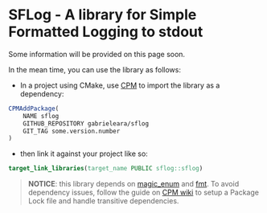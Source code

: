 # SFLog - A library for Simple Formatted Logging to stdout

Some information will be provided on this page soon.

In the mean time, you can use the library as follows:
 - In a project using CMake, use [CPM] to import the library as a dependency:
```cmake
CPMAddPackage(
    NAME sflog
    GITHUB_REPOSITORY gabrieleara/sflog
    GIT_TAG some.version.number
)
```

 - then link it against your project like so:
```cmake
target_link_libraries(target_name PUBLIC sflog::sflog)
```

> **NOTICE**: this library depends on [magic_enum] and [fmt]. To avoid
> dependency issues, follow the guide on [CPM wiki] to setup a
> Package Lock file and handle transitive dependencies.


<!-- Links -->
[magic_enum]: https://github.com/Neargye/magic_enum
[fmt]: https://github.com/fmtlib/fmt
[CPM]: https://github.com/cpm-cmake/CPM.cmake
[CPM wiki]: https://github.com/cpm-cmake/CPM.cmake/wiki/Package-lock
